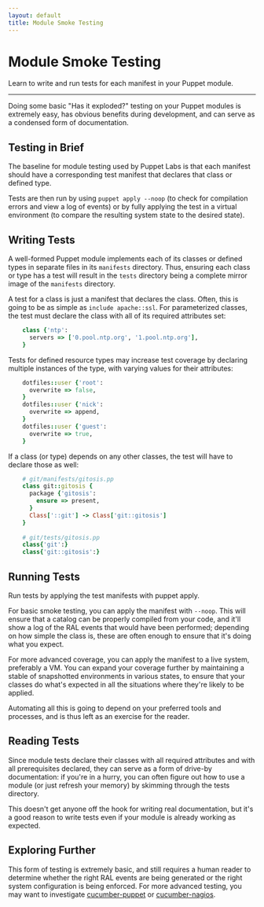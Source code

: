 ```yaml
---
layout: default
title: Module Smoke Testing
---
```


Module Smoke Testing
====================

Learn to write and run tests for each manifest in your Puppet module.

* * *

Doing some basic "Has it exploded?" testing on your Puppet modules is extremely easy, has obvious benefits during development, and can serve as a condensed form of documentation.

Testing in Brief
----------------

The baseline for module testing used by Puppet Labs is that each manifest should have a corresponding test manifest that declares that class or defined type. 

Tests are then run by using `puppet apply --noop` (to check for compilation errors and view a log of events) or by fully applying the test in a virtual environment (to compare the resulting system state to the desired state). 

Writing Tests
-------------

A well-formed Puppet module implements each of its classes or defined types in separate files in its `manifests` directory. Thus, ensuring each class or type has a test will result in the `tests` directory being a complete mirror image of the `manifests` directory. 

A test for a class is just a manifest that declares the class. Often, this is going to be as simple as `include apache::ssl`. For parameterized classes, the test must declare the class with all of its required attributes set:

~~~ ruby
    class {'ntp':
      servers => ['0.pool.ntp.org', '1.pool.ntp.org'],
    }
~~~

Tests for defined resource types may increase test coverage by declaring multiple instances of the type, with varying values for their attributes:

~~~ ruby
    dotfiles::user {'root': 
      overwrite => false,
    }
    dotfiles::user {'nick':
      overwrite => append,
    }
    dotfiles::user {'guest':
      overwrite => true,
    }
~~~

If a class (or type) depends on any other classes, the test will have to declare those as well:

~~~ ruby
    # git/manifests/gitosis.pp
    class git::gitosis {
      package {'gitosis':
        ensure => present,
      }
      Class['::git'] -> Class['git::gitosis']
    }
    
    # git/tests/gitosis.pp
    class{'git':}
    class{'git::gitosis':}
~~~

Running Tests
-------------

Run tests by applying the test manifests with puppet apply.

For basic smoke testing, you can apply the manifest with `--noop`. This will ensure that a catalog can be properly compiled from your code, and it'll show a log of the RAL events that would have been performed; depending on how simple the class is, these are often enough to ensure that it's doing what you expect. 

For more advanced coverage, you can apply the manifest to a live system, preferably a VM. You can expand your coverage further by maintaining a stable of snapshotted environments in various states, to ensure that your classes do what's expected in all the situations where they're likely to be applied. 

Automating all this is going to depend on your preferred tools and processes, and is thus left as an exercise for the reader.

Reading Tests
-------------

Since module tests declare their classes with all required attributes and with all prerequisites declared, they can serve as a form of drive-by documentation: if you're in a hurry, you can often figure out how to use a module (or just refresh your memory) by skimming through the tests directory. 

This doesn't get anyone off the hook for writing real documentation, but it's a good reason to write tests even if your module is already working as expected. 

Exploring Further
-----------------

This form of testing is extremely basic, and still requires a human reader to determine whether the right RAL events are being generated or the right system configuration is being enforced. For more advanced testing, you may want to investigate [cucumber-puppet][cukepup] or [cucumber-nagios][cukenag]. 

[cukepup]: https://github.com/nistude/cucumber-puppet
[cukenag]: http://auxesis.github.com/cucumber-nagios/
